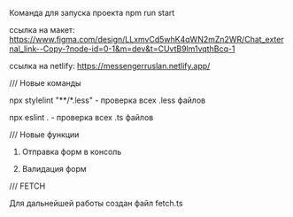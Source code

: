 Команда для запуска проекта npm run start

ссылка на макет: https://www.figma.com/design/LLxmvCd5whK4qWN2mZn2WR/Chat_external_link--Copy-?node-id=0-1&m=dev&t=CUvtB9lm1vqthBcq-1

ссылка на netlify: https://messengerruslan.netlify.app/

/// Новые команды

npx stylelint "**/*.less" - проверка всех .less файлов

npx eslint . - проверка всех .ts файлов

/// Новые функции

1) Отправка форм в консоль

2) Валидация форм

/// FETCH

Для дальнейшей работы создан файл fetch.ts
